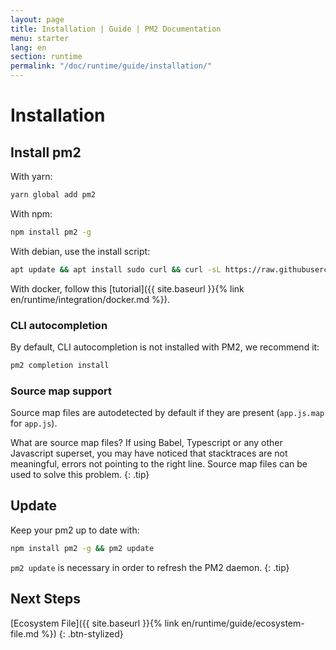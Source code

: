 ```yaml
---
layout: page
title: Installation | Guide | PM2 Documentation
menu: starter
lang: en
section: runtime
permalink: "/doc/runtime/guide/installation/"
---
```


# Installation

## Install pm2

With yarn:
```bash
yarn global add pm2
```

With npm:
```bash
npm install pm2 -g
```

With debian, use the install script:
```bash
apt update && apt install sudo curl && curl -sL https://raw.githubusercontent.com/Unitech/pm2/master/packager/setup.deb.sh | sudo -E bash -
```

With docker, follow this [tutorial]({{ site.baseurl }}{% link en/runtime/integration/docker.md %}).

### CLI autocompletion

By default, CLI autocompletion is not installed with PM2, we recommend it:

```bash
pm2 completion install
```

### Source map support

Source map files are autodetected by default if they are present (`app.js.map` for `app.js`).

 What are source map files? If using Babel, Typescript or any other Javascript superset, you may have noticed that stacktraces are not meaningful, errors not pointing to the right line. Source map files can be used to solve this problem.
{: .tip}

## Update

Keep your pm2 up to date with:

```bash
npm install pm2 -g && pm2 update
```

 `pm2 update` is necessary in order to refresh the PM2 daemon.
{: .tip}

## Next Steps

[Ecosystem File]({{ site.baseurl }}{% link en/runtime/guide/ecosystem-file.md %})
{: .btn-stylized}

